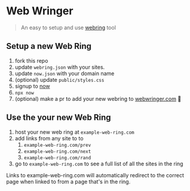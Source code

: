 # Web Wringer
> An easy to setup and use [webring] tool

## Setup a new Web Ring

1. fork this repo
2. update `webring.json` with your sites.
3. update `now.json` with your domain name
4. (optional) update `public/styles.css`
5. signup to [now]
6. `npx now`
7. (optional) make a pr to add your new webring to [webwringer.com] 🙂

## Use the your new Web Ring
1. host your new web ring at `example-web-ring.com`
2. add links from any site to to
   1. `example-web-ring.com/prev`
   2. `example-web-ring.com/next`
   3. `example-web-ring.com/rand`
3. go to `example-web-ring.com` to see a full list of all the sites in the ring

Links to example-web-ring.com will automatically redirect to the correct page when linked to from a page that's in the ring.

[now]: https://zeit.co/now
[webring]: https://en.wikipedia.org/wiki/Webring
[webwringer.com]: https://webwringer.com

